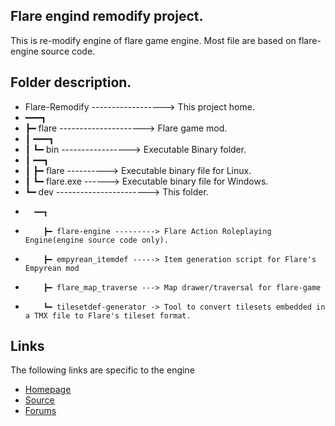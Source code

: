 ## Flare engind remodify project.
  This is re-modify engine of flare game engine.
Most file are based on flare-engine source code.

## Folder description.

* Flare-Remodify ------------------> This project home.
* ━━━┓
*    ┣━ flare ---------------------> Flare game mod.
*    ┃  ━━━┓
*    ┃     ┗━ bin -----------------> Executable Binary folder.
*    ┃        ━━┓
*    ┃          ┣━ flare ----------> Executable binary file for Linux.
*    ┃          ┗━ flare.exe ------> Executable binary file for Windows.
*    ┗━ dev ----------------------->  This folder.
*       ━━┓
*         ┣━ flare-engine ---------> Flare Action Roleplaying Engine(engine source code only).
*         ┣━ empyrean_itemdef -----> Item generation script for Flare's Empyrean mod
*         ┣━ flare_map_traverse ---> Map drawer/traversal for flare-game
*         ┗━ tilesetdef-generator -> Tool to convert tilesets embedded in a TMX file to Flare's tileset format.

## Links

The following links are specific to the engine

* [Homepage](http://flarerpg.org)
* [Source](https://github.com/flareteam/flare-engine)
* [Forums](http://opengameart.org/forums/flare)
